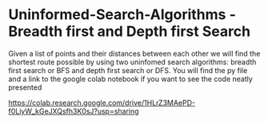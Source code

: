 # Uninformed-Search-Algorithms - Breadth first and Depth first Search
Given a list of points and their distances between each other we will find the shortest route possible by using two uninfomed search algorithms: breadth first search or BFS and depth first search or DFS. You will find the py file and a link to the google colab notebook if you want to see the code neatly presented

https://colab.research.google.com/drive/1HLrZ3MAePD-f0LiyW_kGeJXQsfh3K0sJ?usp=sharing
